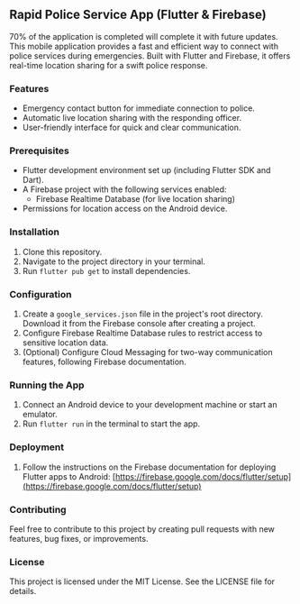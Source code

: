 ## Rapid Police Service App (Flutter & Firebase)

70% of the application is completed will complete it with future updates.
This mobile application provides a fast and efficient way to connect with police services during emergencies. Built with Flutter and Firebase, it offers real-time location sharing for a swift police response.

### Features

* Emergency contact button for immediate connection to police.
* Automatic live location sharing with the responding officer.
* User-friendly interface for quick and clear communication. 

### Prerequisites

* Flutter development environment set up (including Flutter SDK and Dart).
* A Firebase project with the following services enabled:
    * Firebase Realtime Database (for live location sharing)
* Permissions for location access on the Android device.

### Installation

1. Clone this repository.
2. Navigate to the project directory in your terminal.
3. Run `flutter pub get` to install dependencies.

### Configuration

1. Create a `google_services.json` file in the project's root directory. Download it from the Firebase console after creating a project.
2. Configure Firebase Realtime Database rules to restrict access to sensitive location data. 
3. (Optional) Configure Cloud Messaging for two-way communication features, following Firebase documentation.

### Running the App

1. Connect an Android device to your development machine or start an emulator.
2. Run `flutter run` in the terminal to start the app.


### Deployment

1. Follow the instructions on the Firebase documentation for deploying Flutter apps to Android: [https://firebase.google.com/docs/flutter/setup](https://firebase.google.com/docs/flutter/setup)

### Contributing

Feel free to contribute to this project by creating pull requests with new features, bug fixes, or improvements.

### License

This project is licensed under the MIT License. See the LICENSE file for details.
